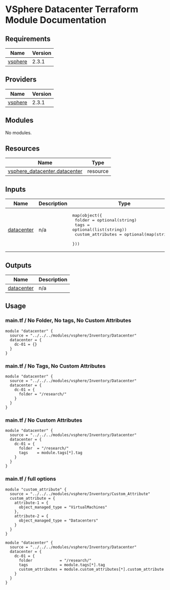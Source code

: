 # VSphere Datacenter Terraform Module Documentation

## Requirements

| Name | Version |
|------|---------|
| <a name="requirement_vsphere"></a> [vsphere](#requirement\_vsphere) | 2.3.1 |

## Providers

| Name | Version |
|------|---------|
| <a name="provider_vsphere"></a> [vsphere](#provider\_vsphere) | 2.3.1 |

## Modules

No modules.

## Resources

| Name | Type |
|------|------|
| [vsphere_datacenter.datacenter](https://registry.terraform.io/providers/hashicorp/vsphere/2.3.1/docs/resources/datacenter) | resource |

## Inputs

| Name | Description | Type | Default | Required |
|------|-------------|------|---------|:--------:|
| <a name="input_datacenter"></a> [datacenter](#input\_datacenter) | n/a | <pre>map(object({<br>    folder = optional(string)<br>    tags = optional(list(string))<br>    custom_attributes = optional(map(string))<br>  }))</pre> | n/a | yes |

## Outputs

| Name | Description |
|------|-------------|
| <a name="output_datacenter"></a> [datacenter](#output\_datacenter) | n/a |

## Usage
### main.tf / No Folder, No tags, No Custom Attributes
```hcl
module "datacenter" {
  source = "../../../modules/vsphere/Inventory/Datacenter"
  datacenter = {
    dc-01 = {}
  }
}
```

### main.tf / No Tags, No Custom Attributes 
```hcl
module "datacenter" {
  source = "../../../modules/vsphere/Inventory/Datacenter"
  datacenter = {
    dc-01 = {
      folder = "/research/"
    }
  }
}
```

### main.tf / No Custom Attributes
```hcl
module "datacenter" {
  source = "../../../modules/vsphere/Inventory/Datacenter"
  datacenter = {
    dc-01 = {
      folder  = "/research/"
      tags    = module.tags[*].tag
    }
  }
}
```

### main.tf / full options
```hcl
module "custom_attribute" {
  source = "../../../modules/vsphere/Inventory/Custom_Attribute"
  custom_attribute = {
    attribute-1 = {
      object_managed_type = "VirtualMachines"
    },
    attribute-2 = {
      object_managed_type = "Datacenters"
    }
  }
}

module "datacenter" {
  source = "../../../modules/vsphere/Inventory/Datacenter"
  datacenter = {
    dc-01 = {
      folder            = "/research/"
      tags              = module.tags[*].tag
      custom_attributes = module.custom_attributes[*].custom_attribute
    }
  }
}
```
